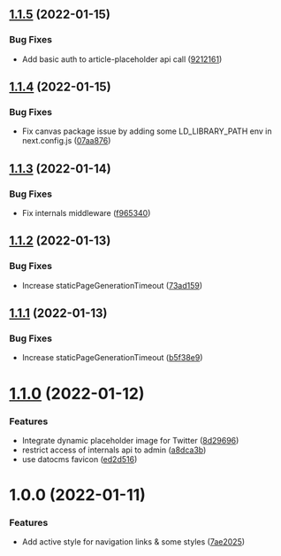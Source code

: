 ## [1.1.5](https://github.com/DCKT/thomasdeconinck.fr/compare/v1.1.4...v1.1.5) (2022-01-15)


### Bug Fixes

* Add basic auth to article-placeholder api call ([9212161](https://github.com/DCKT/thomasdeconinck.fr/commit/921216176279063c7984db5437902ce59c06cf98))

## [1.1.4](https://github.com/DCKT/thomasdeconinck.fr/compare/v1.1.3...v1.1.4) (2022-01-15)


### Bug Fixes

* Fix canvas package issue by adding some LD_LIBRARY_PATH env in next.config.js ([07aa876](https://github.com/DCKT/thomasdeconinck.fr/commit/07aa876f0e57bb0334884a1dcfc775b91ecbea8f))

## [1.1.3](https://github.com/DCKT/thomasdeconinck.fr/compare/v1.1.2...v1.1.3) (2022-01-14)


### Bug Fixes

* Fix internals middleware ([f965340](https://github.com/DCKT/thomasdeconinck.fr/commit/f9653402178d16a9cbc549f3ec69f86004e34e3a))

## [1.1.2](https://github.com/DCKT/thomasdeconinck.fr/compare/v1.1.1...v1.1.2) (2022-01-13)


### Bug Fixes

* Increase staticPageGenerationTimeout ([73ad159](https://github.com/DCKT/thomasdeconinck.fr/commit/73ad159638184aa1c454353f253f22cff93ae6b6))

## [1.1.1](https://github.com/DCKT/thomasdeconinck.fr/compare/v1.1.0...v1.1.1) (2022-01-13)


### Bug Fixes

* Increase staticPageGenerationTimeout ([b5f38e9](https://github.com/DCKT/thomasdeconinck.fr/commit/b5f38e92d91e7597b2f368adc037713e395bafba))

# [1.1.0](https://github.com/DCKT/thomasdeconinck.fr/compare/v1.0.0...v1.1.0) (2022-01-12)


### Features

* Integrate dynamic placeholder image for Twitter ([8d29696](https://github.com/DCKT/thomasdeconinck.fr/commit/8d2969656d9742fa9a934c3762c72b402a9e2b2e))
* restrict access of internals api to admin ([a8dca3b](https://github.com/DCKT/thomasdeconinck.fr/commit/a8dca3ba0d966d4730f004da97aae8a2a704c74a))
* use datocms favicon ([ed2d516](https://github.com/DCKT/thomasdeconinck.fr/commit/ed2d5164e5e9f72cf921cecb2cd126327ced4b76))

# 1.0.0 (2022-01-11)


### Features

* Add active style for navigation links & some styles ([7ae2025](https://github.com/DCKT/thomasdeconinck.fr/commit/7ae202543bdceb3b8eb0d9e966e61b2f36ce1401))
